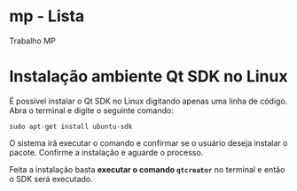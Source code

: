 # mp - Lista
Trabalho MP

# Instalação ambiente Qt SDK no Linux

É possível instalar o Qt SDK no Linux digitando apenas uma linha de código. Abra o terminal e digite o seguinte comando:

```
sudo apt-get install ubuntu-sdk
```

O sistema irá executar o comando e confirmar se o usuário deseja instalar o pacote. Confirme a instalação e aguarde o processo.

Feita a instalação basta **executar o comando ```qtcreator```** no terminal e então o SDK será executado.
